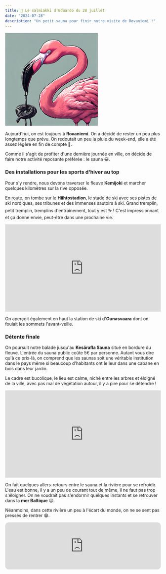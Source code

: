 ```yaml
---
title: 🍬 Le salmiakki d'Eduardo du 28 juillet
date: "2024-07-28"
description: "Un petit sauna pour finir notre visite de Rovaniemi !"
---
```


![Salmiakki d'Eduardo](../salmiakki_eduardo.png)

Aujourd'hui, on est toujours à **Rovaniemi**. On a décidé de rester un peu plus longtemps que prévu. On redoutait un peu la pluie du week-end, elle a été assez légère en fin de compte 🤔.

Comme il s'agit de profiter d'une dernière journée en ville, on décide de faire notre activité reposante préférée : le sauna 😀.

### Des installations pour les sports d'hiver au top
Pour s'y rendre, nous devons traverser le fleuve **Kemijoki** et marcher quelques kilomètres sur la rive opposée.

En route, on tombe sur le **Hiihtostadion**, le stade de ski avec ses pistes de ski nordiques, ses tribunes et des immenses sautoirs à ski. Grand tremplin, petit tremplin, tremplins d'entraînement, tout y est ⛷️ ! C'est impressionnant et ça donne envie, peut-être dans une prochaine vie.

<div style="width: 100%; height: 0; position: relative; padding-bottom: 56%;"><iframe src="https://giphy.com/embed/sqcvLoxuqH8Iz0ts3w" style="top: 0; left: 0; width: 100%; height: 100%; position: absolute; border: 0;" allowfullscreen scrolling="no" allow="encrypted-media;" class="giphy-embed"></iframe></div> 

On aperçoit également en haut la station de ski d'**Ounasvaara** dont on foulait les sommets l'avant-veille.

### Détente finale
On poursuit notre balade jusqu'au **Kesärafla Sauna** situé en bordure du fleuve. L'entrée du sauna public coûte 5€ par personne. Autant vous dire qu'à ce prix-là, on comprend que les saunas soit une véritable institution dans le pays même si beaucoup d'habitants ont le leur dans une cabane en bois dans leur jardin. 

Le cadre est bucolique, le lieu est calme, niché entre les arbres et éloigné de la ville, avec pas mal de végétation autour, il y a pire pour se détendre !
 
<div style="width: 100%; height: 0; position: relative; padding-bottom: 56%;"><iframe src="https://giphy.com/embed/QwtP7K0nASub2dHZru" style="top: 0; left: 0; width: 100%; height: 100%; position: absolute; border: 0;" allowfullscreen scrolling="no" allow="encrypted-media;" class="giphy-embed"></iframe></div> 

On fait quelques allers-retours entre le sauna et la rivière pour se refroidir. L'eau est bonne, il y a un peu de courant tout de même, il ne faut pas trop s'éloigner. On ne voudrait pas s'endormir quelques instants et se retrouver dans la **mer Baltique** 😉.

Néanmoins, dans cette rivière un peu à l'écart du monde, on ne se sent pas pressés de rentrer 😁.

<iframe style="border-radius:12px" src="https://open.spotify.com/embed/track/0xfMlIW8lS40qvpsUw1l0X?utm_source=generator" width="100%" height="152" frameBorder="0" allow="autoplay; clipboard-write; encrypted-media; picture-in-picture" loading="lazy"></iframe>